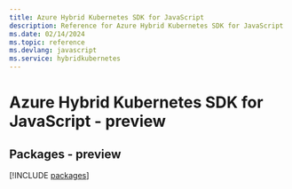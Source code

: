 ```yaml
---
title: Azure Hybrid Kubernetes SDK for JavaScript
description: Reference for Azure Hybrid Kubernetes SDK for JavaScript
ms.date: 02/14/2024
ms.topic: reference
ms.devlang: javascript
ms.service: hybridkubernetes
---
```

# Azure Hybrid Kubernetes SDK for JavaScript - preview
## Packages - preview
[!INCLUDE [packages](hybrid-kubernetes-index.md)]